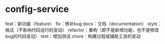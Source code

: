 # config-service

feat：新功能（feature） 
fix：修补bug 
docs：文档（documentation） 
style： 格式（不影响代码运行的变动） 
refactor：重构（即不是新增功能，也不是修改bug的代码变动） 
test：增加测试 
chore：构建过程或辅助工具的变动 
